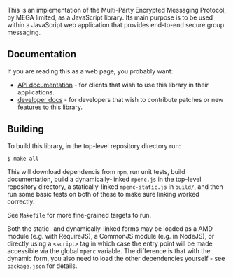 This is an implementation of the Multi-Party Encrypted Messaging Protocol, by
MEGA limited, as a JavaScript library. Its main purpose is to be used within a
JavaScript web application that provides end-to-end secure group messaging.

## Documentation

If you are reading this as a web page, you probably want:

- [API documentation](../../doc/api/module-mpenc.html) - for clients that wish
  to use this library in their applications.
- [developer docs](../../doc/dev/module-mpenc.html) - for developers that wish
  to contribute patches or new features to this library.

## Building

To build this library, in the top-level repository directory run:

    $ make all

This will download dependencis from `npm`, run unit tests, build documentation,
build a dynamically-linked `mpenc.js` in the top-level repository directory, a
statically-linked `mpenc-static.js` in `build/`, and then run some basic tests
on both of these to make sure linking worked correctly.

See `Makefile` for more fine-grained targets to run.

Both the static- and dynamically-linked forms may be loaded as a AMD module
(e.g. with RequireJS), a CommonJS module (e.g. in NodeJS), or directly using a
`<script>` tag in which case the entry point will be made accessible via the
global `mpenc` variable. The difference is that with the dynamic form, you also
need to load the other dependencies yourself - see `package.json` for details.
